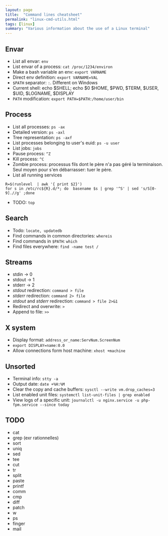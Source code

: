 ```yaml
---
layout: page
title:  "Command lines cheatsheet"
permalink: "linux-cmd-utils.html"
tags: [linux]
summary: "Various information about the use of a Linux terminal"
---
```


## Envar
* List all envar: `env`
* List envar of a process: `cat /proc/1234/environ`
* Make a bash variable an env: `export VARNAME`
* Direct env definition: `export VARNAME=VAL`
* `$PATH` separator: `:`. Different on Windows
* Current shell: echo $SHELL; echo $0
    $HOME, $PWD, $TERM, $USER, $UID, $LOGNAME, $DISPLAY
* `PATH` modification: `export PATH=$PATH:/home/user/bin`

## Process
* List all processes: `ps -ax`
* Detailed version: `ps -axl`
* Tree representation: `ps -axf`
* List processes belonging to user's euid: `ps -u user`
* List jobs: `jobs`
* Pause process: `^Z`
* Kill process: `^C`
* Zombie process: processus fils dont le père n'a pas géré la terminaison. Seul moyen pour s'en débarrasser: tuer le père.
* List all running services
```
R=$(runlevel  | awk '{ print $2}')
for s in /etc/rc${R}.d/*; do  basename $s | grep '^S' | sed 's/S[0-9].//g' ;done
```
* TODO: `top`

## Search
* Todo: `locate, updatedb`
* Find commands in common directories: `whereis`
* Find commands in `$PATH`: `which`
* Find files everywhere: `find -name test /`

## Streams
* stdin -> 0
* stdout -> 1
* stderr -> 2
* *stdout* redirection: `command > file`
* *stderr* redirection: `command 2> file`
* *stdout* and *stderr* redirection: `command > file 2>&1`
* Redirect and overwrite: `>`
* Append to file: `>>`

## X system
* Display format: `address_or_name:ServNum.ScreenNum`
* `export DISPLAY=name:0.0`
* Allow connections form host machine: `xhost +machine`


## Unsorted
* Terminal info: `stty -a`
* Output date: `date +%H:%M`
* Clear the copy and cache buffers: `sysctl --write vm.drop_caches=3`
* List enabled unit files: `systemctl list-unit-files | grep enabled`
* View logs of a specific unit: `journalctl -u nginx.service -u php-fpm.service --since today`



## TODO
* cat
* grep (exr rationnelles)
* sort
* uniq
* sed
* tee
* cut
* tr
* split
* paste
* printf
* comm
* cmp
* diff
* patch
* w
* ps
* finger
* mail
